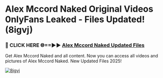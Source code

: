 # Alex Mccord Naked Original Videos 0nlyFans Leaked - Files Updated! (8igvj)

<h3>🔴 CLICK HERE 🌐==►► <a href="https://tinyurl.com/up5wt9bj" rel="nofollow">Alex Mccord Naked Updated Files</a></h3>

Get Alex Mccord Naked and all content. Now you can access all videos and pictures of Alex Mccord Naked. New Updated Files 2025!

[![8igvj](https://i.imgur.com/ABiUzMV.gif)](https://tinyurl.com/up5wt9bj)
